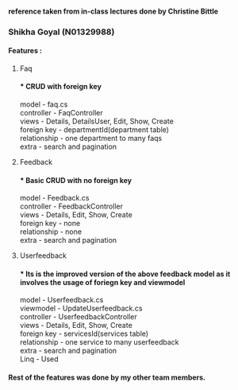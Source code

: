 <h4>reference taken from in-class lectures done by Christine Bittle</h4>

<h3>Shikha Goyal (N01329988)</h3>
<h4>Features :</h4>

1. Faq <h4>* CRUD with foreign key </h4>
   model - faq.cs<br/>
   controller - FaqController<br/>
   views - Details, DetailsUser, Edit, Show, Create<br/>
   foreign key - departmentId(department table)<br/>
   relationship - one department to many faqs<br/>
   extra - search and pagination<br/>
   
2. Feedback <h4>* Basic CRUD with no foreign key </h4>
   model - Feedback.cs<br/>
   controller - FeedbackController<br/>
   views - Details, Edit, Show, Create<br/>
   foreign key - none<br/>
   relationship - none<br/>
   extra - search and pagination<br/>
   
3. Userfeedback <h4>* Its is the improved version of the above feedback model as it involves the usage of foriegn key and viewmodel </h4>
   model - Userfeedback.cs<br/>
   viewmodel - UpdateUserfeedback.cs<br/>
   controller - UserfeedbackController<br/>
   views - Details, Edit, Show, Create<br/>
   foreign key - servicesId(services table)<br/>
   relationship - one service to many userfeedback<br/>
   extra - search and pagination<br/>
   Linq - Used<br/>
   
<h4>Rest of the features was done by my other team members.</h4>

 
